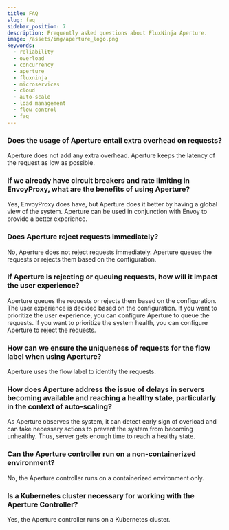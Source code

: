 ```yaml
---
title: FAQ
slug: faq
sidebar_position: 7
description: Frequently asked questions about FluxNinja Aperture.
image: /assets/img/aperture_logo.png
keywords:
  - reliability
  - overload
  - concurrency
  - aperture
  - fluxninja
  - microservices
  - cloud
  - auto-scale
  - load management
  - flow control
  - faq
---
```


### Does the usage of Aperture entail extra overhead on requests?

Aperture does not add any extra overhead. Aperture keeps the latency of the
request as low as possible.

### If we already have circuit breakers and rate limiting in EnvoyProxy, what are the benefits of using Aperture?

Yes, EnvoyProxy does have, but Aperture does it better by having a global view
of the system. Aperture can be used in conjunction with Envoy to provide a
better experience.

### Does Aperture reject requests immediately?

No, Aperture does not reject requests immediately. Aperture queues the requests
or rejects them based on the configuration.

### If Aperture is rejecting or queuing requests, how will it impact the user experience?

Aperture queues the requests or rejects them based on the configuration. The
user experience is decided based on the configuration. If you want to prioritize
the user experience, you can configure Aperture to queue the requests. If you
want to prioritize the system health, you can configure Aperture to reject the
requests.

### How can we ensure the uniqueness of requests for the flow label when using Aperture?

Aperture uses the flow label to identify the requests.

### How does Aperture address the issue of delays in servers becoming available and reaching a healthy state, particularly in the context of auto-scaling?

As Aperture observes the system, it can detect early sign of overload and can
take necessary actions to prevent the system from becoming unhealthy. Thus,
server gets enough time to reach a healthy state.

### Can the Aperture controller run on a non-containerized environment?

No, the Aperture controller runs on a containerized environment only.

### Is a Kubernetes cluster necessary for working with the Aperture Controller?

Yes, the Aperture controller runs on a Kubernetes cluster.
